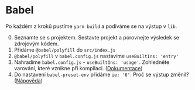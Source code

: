 # Babel
Po každém z kroků pustíme `yarn build` a podíváme se na výstup v `lib`.


0. Seznamte se s projektem. Sestavte projekt a porovnejte výsledek se zdrojovým kódem.
1. Přidáme `@babel/polyfill` do `src/index.js`
2. `@babel/polyfill` v `babel.config.js` nastavíme `useBuiltIns: 'entry'`
3. Nahradíme `babel.config.js` - `useBuiltIns: 'usage'`. Zohledněte varování, které vznikne při kompilaci. \([Dokumentace](https://babeljs.io/docs/en/babel-preset-env#usebuiltins)\)
4. Do nastavení `babel-preset-env` přidáme `ie: '6'`. Proč se výstup změnil? \([Nápověda](https://developer.mozilla.org/en-US/docs/Web/JavaScript/Reference/Global_Objects/Promise#Browser_compatibility)\)
